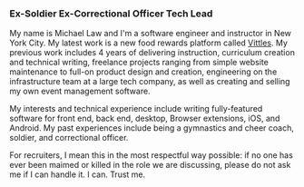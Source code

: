 ### Ex-Soldier Ex-Correctional Officer Tech Lead

My name is Michael Law and I'm a software engineer and instructor in New York City. My latest work is a new food rewards platform called [Vittles](https://partners.eatvittles.com). My previous work includes 4 years of delivering instruction, curriculum creation and technical writing, freelance projects ranging from simple website maintenance to full-on product design and creation, engineering on the infrastructure team at a large tech company, as well as creating and selling my own event management software.

My interests and technical experience include writing fully-featured software for front end, back end, desktop, Browser extensions, iOS, and Android. My past experiences include being a gymnastics and cheer coach, soldier, and correctional officer.

For recruiters, I mean this in the most respectful way possible: if no one has ever been maimed or killed in the role we are discussing, please do not ask me if I can handle it. I can. Trust me.
